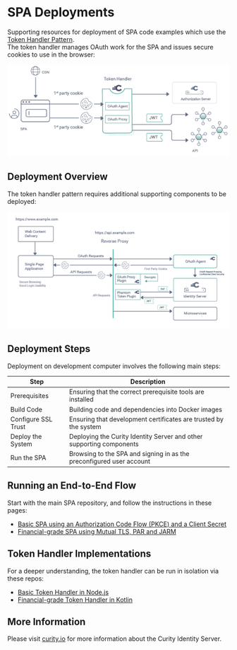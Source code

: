 # SPA Deployments

Supporting resources for deployment of SPA code examples which use the [Token Handler Pattern](https://curity.io/resources/learn/the-token-handler-pattern/).\
The token handler manages OAuth work for the SPA and issues secure cookies to use in the browser:

![Logical Components](/images/logical-components.png)

## Deployment Overview

The token handler pattern requires additional supporting components to be deployed:

![Deployed Components](/images/deployed-components.png)

## Deployment Steps

Deployment on development computer involves the following main steps:

| Step | Description |
| ---- | ----------- |
| Prerequisites | Ensuring that the correct prerequisite tools are installed |
| Build Code | Building code and dependencies into Docker images |
| Configure SSL Trust | Ensuring that development certificates are trusted by the system |
| Deploy the System | Deploying the Curity Identity Server and other supporting components |
| Run the SPA | Browsing to the SPA and signing in as the preconfigured user account |

## Running an End-to-End Flow

Start with the main SPA repository, and follow the instructions in these pages:

- [Basic SPA using an Authorization Code Flow (PKCE) and a Client Secret](https://github.com/curityio/web-oauth-via-bff/doc/Basic.md)
- [Financial-grade SPA using Mutual TLS, PAR and JARM](https://github.com/curityio/web-oauth-via-bff/doc/Financial.md)

## Token Handler Implementations

For a deeper understanding, the token handler can be run in isolation via these repos:

- [Basic Token Handler in Node.js](https://github.com/curityio/bff-node-express)
- [Financial-grade Token Handler in Kotlin](https://github.com/curityio/token-handler-kotlin-spring-fapi)

## More Information

Please visit [curity.io](https://curity.io/) for more information about the Curity Identity Server.